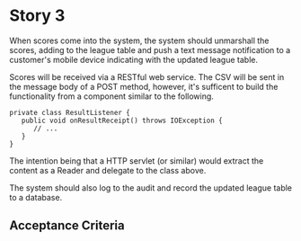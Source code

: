 # Story 3

When scores come into the system, the system should unmarshall the scores, adding to the league table and push a text message notification to a customer's mobile device indicating with the updated league table. 

Scores will be received via a RESTful web service. The CSV will be sent in the message body of a POST method, however, it's sufficent to build the functionality from a component similar to the following.

```
private class ResultListener {
   public void onResultReceipt() throws IOException {
      // ...
   }
}
```

The intention being that a HTTP servlet (or similar) would extract the content as a Reader and delegate to the class above.

The system should also log to the audit and record the updated league table to a database.

## Acceptance Criteria